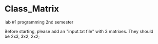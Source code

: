 # Class_Matrix
lab #1 programming 2nd semester


Before starting, please add an "input.txt file" with 3 matrixes.
They should be 2x3, 3x2, 2x2;

